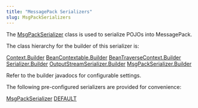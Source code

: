 ```yaml
---
title: "MessagePack Serializers"
slug: MsgPackSerializers
---
```


The <a href="/site/apidocs/org/apache/juneau/msgpack/MsgPackSerializer.html" target="_blank">MsgPackSerializer</a> class is used to serialize POJOs
into MessagePack.

The class hierarchy for the builder of this serializer is:

<tree>
<node-0><java-abstract-class><a href="/site/apidocs/org/apache/juneau/Context.Builder.html" target="_blank">Context.Builder</a></java-abstract-class></node-0>
<node-1><java-abstract-class><a href="/site/apidocs/org/apache/juneau/BeanContextable.Builder.html" target="_blank">BeanContextable.Builder</a></java-abstract-class></node-1>
<node-2><java-abstract-class><a href="/site/apidocs/org/apache/juneau/BeanTraverseContext.Builder.html" target="_blank">BeanTraverseContext.Builder</a></java-abstract-class></node-2>
<node-3><java-abstract-class><a href="/site/apidocs/org/apache/juneau/serializer/Serializer.Builder.html" target="_blank">Serializer.Builder</a></java-abstract-class></node-3>
<node-4><java-abstract-class><a href="/site/apidocs/org/apache/juneau/serializer/OutputStreamSerializer.Builder.html" target="_blank">OutputStreamSerializer.Builder</a></java-abstract-class></node-4>
<node-5><java-class><a href="/site/apidocs/org/apache/juneau/msgpack/MsgPackSerializer.Builder.html" target="_blank">MsgPackSerializer.Builder</a></java-class></node-5>
</tree>

Refer to the builder javadocs for configurable settings.

The following pre-configured serializers are provided for convenience:

<tree>
<node-0><java-class><a href="/site/apidocs/org/apache/juneau/msgpack/MsgPackSerializer.html" target="_blank">MsgPackSerializer</a></java-class></node-0>
<node-1><javac-field><a href="/site/apidocs/org/apache/juneau/msgpack/MsgPackSerializer.html#DEFAULT" target="_blank">DEFAULT</a></javac-field></node-1>
</tree>